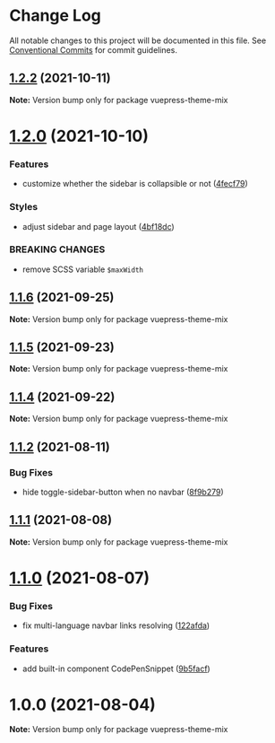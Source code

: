 # Change Log

All notable changes to this project will be documented in this file.
See [Conventional Commits](https://conventionalcommits.org) for commit guidelines.

## [1.2.2](https://github.com/gavinliu6/vuepress-theme-mix/compare/v1.2.0...v1.2.2) (2021-10-11)

**Note:** Version bump only for package vuepress-theme-mix

# [1.2.0](https://github.com/gavinliu6/vuepress-theme-mix/compare/v1.1.6...v1.2.0) (2021-10-10)

### Features

- customize whether the sidebar is collapsible or not ([4fecf79](https://github.com/gavinliu6/vuepress-theme-mix/commit/4fecf799c5fd68af73b72a4833a2dc4d58d5a0dd))

### Styles

- adjust sidebar and page layout ([4bf18dc](https://github.com/gavinliu6/vuepress-theme-mix/commit/4bf18dcf7bbb83ec401bc163d4ff076bed57416d))

### BREAKING CHANGES

- remove SCSS variable `$maxWidth`

## [1.1.6](https://github.com/gavinliu6/vuepress-theme-mix/compare/v1.1.5...v1.1.6) (2021-09-25)

**Note:** Version bump only for package vuepress-theme-mix

## [1.1.5](https://github.com/gavinliu6/vuepress-theme-mix/compare/v1.1.4...v1.1.5) (2021-09-23)

**Note:** Version bump only for package vuepress-theme-mix

## [1.1.4](https://github.com/gavinliu6/vuepress-theme-mix/compare/v1.1.2...v1.1.4) (2021-09-22)

**Note:** Version bump only for package vuepress-theme-mix

## [1.1.2](https://github.com/gavinliu6/vuepress-theme-mix/compare/v1.1.1...v1.1.2) (2021-08-11)

### Bug Fixes

- hide toggle-sidebar-button when no navbar ([8f9b279](https://github.com/gavinliu6/vuepress-theme-mix/commit/8f9b279d2fd08cc9637c843954694a548a1d3de1))

## [1.1.1](https://github.com/gavinliu6/vuepress-theme-mix/compare/v1.1.0...v1.1.1) (2021-08-08)

**Note:** Version bump only for package vuepress-theme-mix

# [1.1.0](https://github.com/gavinliu6/vuepress-theme-mix/compare/v1.0.0...v1.1.0) (2021-08-07)

### Bug Fixes

- fix multi-language navbar links resolving ([122afda](https://github.com/gavinliu6/vuepress-theme-mix/commit/122afdac23978f359b52b1d01dfa676d334b935e))

### Features

- add built-in component CodePenSnippet ([9b5facf](https://github.com/gavinliu6/vuepress-theme-mix/commit/9b5facf09e5e260c555ee74fdd5cbc6abd63d438))

# 1.0.0 (2021-08-04)

**Note:** Version bump only for package vuepress-theme-mix
